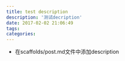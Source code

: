```yaml
---
title: test description
description: '测试decription'
date: 2017-02-02 21:06:49
tags:
categories:
---
```


- 在scaffolds/post.md文件中添加description